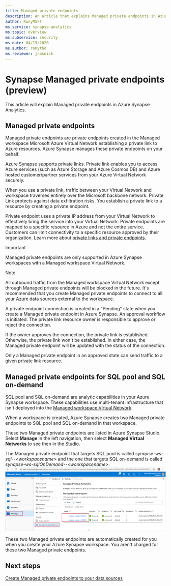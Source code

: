 ```yaml
---
title: Managed private endpoints
description: An article that explains Managed private endpoints in Azure Synapse Analytics
author: RonyMSFT
ms.service: synapse-analytics 
ms.topic: overview
ms.subservice: security
ms.date: 04/15/2020
ms.author: ronytho
ms.reviewer: jrasnick
---
```


# Synapse Managed private endpoints (preview)

This article will explain Managed private endpoints in Azure Synapse Analytics.

## Managed private endpoints

Managed private endpoints are private endpoints created in the Managed workspace Microsoft Azure Virtual Network establishing a private link to  Azure resources. Azure Synapse manages these private endpoints on your behalf.

Azure Synapse supports private links. Private link enables you to access Azure services (such as Azure Storage and Azure Cosmos DB) and Azure hosted customer/partner services from your Azure Virtual Network securely.

When you use a private link, traffic between your Virtual Network and workspace traverses entirely over the Microsoft backbone network. Private Link protects against data exfiltration risks. You establish a private link to a resource by creating a private endpoint.

Private endpoint uses a private IP address from your Virtual Network to effectively bring the service into your Virtual Network. Private endpoints are mapped to a specific resource in Azure and not the entire service. Customers can limit connectivity to a specific resource approved by their organization. Learn more about [private links and private endpoints](https://docs.microsoft.com/azure/private-link/).

>[!IMPORTANT]
>Managed private endpoints are only supported in Azure Synapse workspaces with a Managed workspace Virtual Network.

>[!NOTE]
>All outbound traffic from the Managed workspace Virtual Network except through Managed private endpoints will be blocked in the future. It's recommended that you create Managed private endpoints to connect to all your Azure data sources external to the workspace. 

A private endpoint connection is created in a "Pending" state when you create a Managed private endpoint in Azure Synapse. An approval workflow is initiated. The private link resource owner is responsible to approve or reject the connection.

If the owner approves the connection, the private link is established. Otherwise, the private link won't be established. In either case, the Managed private endpoint will be updated with the status of the connection.

Only a Managed private endpoint in an approved state can send traffic to a given private link resource.

## Managed private endpoints for SQL pool and SQL on-demand

SQL pool and SQL on-demand are analytic capabilities in your Azure Synapse workspace. These capabilities use multi-tenant infrastructure that isn't deployed into the [Managed workspace Virtual Network](./synapse-workspace-managed-vnet.md).

When a workspace is created, Azure Synapse creates two Managed private endpoints to SQL pool and SQL on-demand in that workspace. 

These two Managed private endpoints are listed in Azure Synapse Studio. Select **Manage** in the left navigation, then select **Managed Virtual Networks** to see then in the Studio.

The Managed private endpoint that targets SQL pool is called *synapse-ws-sql--\<workspacename\>* and the one that targets SQL on-demand is called *synapse-ws-sqlOnDemand--\<workspacename\>*.
![Managed private endpoints for SQL pool and SQL on-demand](./media/synapse-workspace-managed-private-endpoints/managed-pe-for-sql-1.png)

These two Managed private endpoints are automatically created for you when you create your Azure Synapse workspace. You aren't charged for these two Managed private endpoints.

## Next steps

[Create Managed private endpoints to your data sources](./how-to-create-managed-private-endpoints.md)
